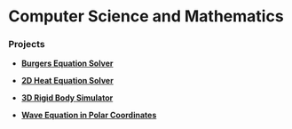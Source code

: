 # Computer Science and Mathematics

### Projects
- [**Burgers Equation Solver**](/projects/BurgersEquation.html)

- [**2D Heat Equation Solver**](/projects/2DHeatEquation.html)

- [**3D Rigid Body Simulator**](/projects/DzhanibekovEffect.html)

- [**Wave Equation in Polar Coordinates**](/projects/PolarWaveEquation.html)
